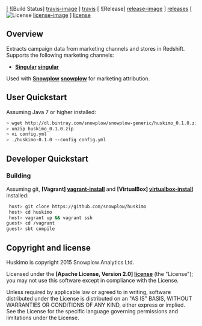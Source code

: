 [ ![Build Status] [travis-image] ] [travis] [ ![Release] [release-image] ] [releases] [ ![License] [license-image] ] [license]

## Overview

Extracts campaign data from marketing channels and stores in Redshift. Supports the following marketing channels:

* **[Singular] [singular]**

Used with **[Snowplow] [snowplow]** for marketing attribution.

## User Quickstart

Assuming Java 7 or higher installed:

```bash
> wget http://dl.bintray.com/snowplow/snowplow-generic/huskimo_0.1.0.zip
> unzip huskimo_0.1.0.zip
> vi config.yml
> ./huskimo-0.1.0 --config config.yml
```

## Developer Quickstart

### Building

Assuming git, **[Vagrant] [vagrant-install]** and **[VirtualBox] [virtualbox-install]** installed:

```bash
 host> git clone https://github.com/snowplow/huskimo
 host> cd huskimo
 host> vagrant up && vagrant ssh
guest> cd /vagrant
guest> sbt compile
```

## Copyright and license

Huskimo is copyright 2015 Snowplow Analytics Ltd.

Licensed under the **[Apache License, Version 2.0] [license]** (the "License");
you may not use this software except in compliance with the License.

Unless required by applicable law or agreed to in writing, software
distributed under the License is distributed on an "AS IS" BASIS,
WITHOUT WARRANTIES OR CONDITIONS OF ANY KIND, either express or implied.
See the License for the specific language governing permissions and
limitations under the License.

[travis]: https://travis-ci.org/snowplow/huskimo
[travis-image]: https://travis-ci.org/snowplow/huskimo.png?branch=master

[release-image]: http://img.shields.io/badge/release-0.2.0-blue.svg?style=flat
[releases]: https://github.com/snowplow/huskimo/releases

[license-image]: http://img.shields.io/badge/license-Apache--2-blue.svg?style=flat
[license]: http://www.apache.org/licenses/LICENSE-2.0

[singular]: https://www.singular.net

[snowplow]: https://github.com/snowplow/snowplow

[vagrant-install]: http://docs.vagrantup.com/v2/installation/index.html
[virtualbox-install]: https://www.virtualbox.org/wiki/Downloads
